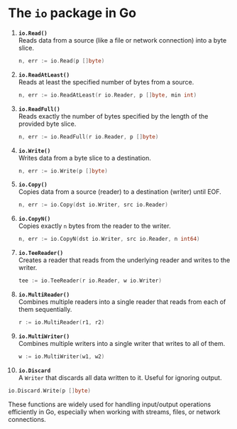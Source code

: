 # The `io` package in Go

1. **`io.Read()`**  
   Reads data from a source (like a file or network connection) into a byte slice.  
   ```go
   n, err := io.Read(p []byte)
   ```

2. **`io.ReadAtLeast()`**  
   Reads at least the specified number of bytes from a source.  
   ```go
   n, err := io.ReadAtLeast(r io.Reader, p []byte, min int)
   ```

3. **`io.ReadFull()`**  
   Reads exactly the number of bytes specified by the length of the provided byte slice.  
   ```go
   n, err := io.ReadFull(r io.Reader, p []byte)
   ```

4. **`io.Write()`**  
   Writes data from a byte slice to a destination.  
   ```go
   n, err := io.Write(p []byte)
   ```

5. **`io.Copy()`**  
   Copies data from a source (reader) to a destination (writer) until EOF.  
   ```go
   n, err := io.Copy(dst io.Writer, src io.Reader)
   ```

6. **`io.CopyN()`**  
   Copies exactly `n` bytes from the reader to the writer.  
   ```go
   n, err := io.CopyN(dst io.Writer, src io.Reader, n int64)
   ```

7. **`io.TeeReader()`**  
   Creates a reader that reads from the underlying reader and writes to the writer.  
   ```go
   tee := io.TeeReader(r io.Reader, w io.Writer)
   ```

8. **`io.MultiReader()`**  
   Combines multiple readers into a single reader that reads from each of them sequentially.  
   ```go
   r := io.MultiReader(r1, r2)
   ```

9. **`io.MultiWriter()`**  
   Combines multiple writers into a single writer that writes to all of them.  
   ```go
   w := io.MultiWriter(w1, w2)
   ```

10. **`io.Discard`**  
   A `Writer` that discards all data written to it. Useful for ignoring output.  
   ```go
   io.Discard.Write(p []byte)
   ```

These functions are widely used for handling input/output operations efficiently in Go, especially when working with streams, files, or network connections.